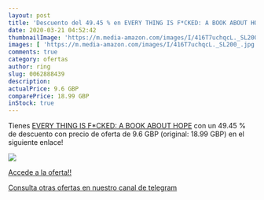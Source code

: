 ```yaml
---
layout: post
title: 'Descuento del 49.45 % en EVERY THING IS F*CKED: A BOOK ABOUT HOPE'
date: 2020-03-21 04:52:42
thumbnailImage: 'https://m.media-amazon.com/images/I/416T7uchqcL._SL200_.jpg'
images: [ 'https://m.media-amazon.com/images/I/416T7uchqcL._SL200_.jpg' ]
comments: true
category: ofertas
author: ring
slug: 0062888439
description:
actualPrice: 9.6 GBP
comparePrice: 18.99 GBP
inStock: true
---
```


Tienes [EVERY THING IS F*CKED: A BOOK ABOUT HOPE](https://www.amazon.co.uk/dp/0062888439/?tag=redken01-21) con un 49.45 % de descuento con precio de oferta de 9.6 GBP (original: 18.99 GBP) en el siguiente enlace!

[![](https://m.media-amazon.com/images/I/416T7uchqcL._SL200_.jpg)](https://www.amazon.co.uk/dp/0062888439/?tag=redken01-21)

[Accede a la oferta!!](https://www.amazon.co.uk/dp/0062888439/?tag=redken01-21)

[Consulta otras ofertas en nuestro canal de telegram](https://t.me/s/ofertas25)
